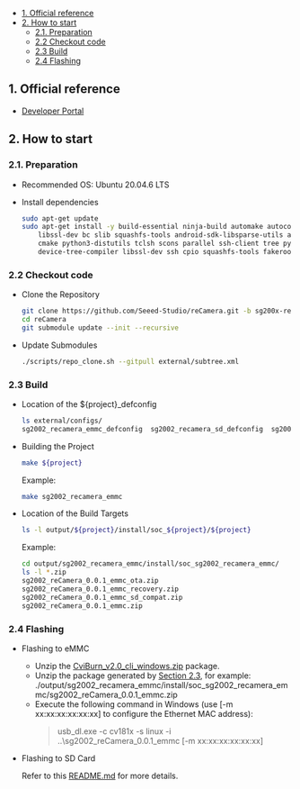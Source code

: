 - [1. Official reference](#1-official-reference)
- [2. How to start](#2-how-to-start)
  - [2.1. Preparation](#21-preparation)
  - [2.2 Checkout code](#22-checkout-code)
  - [2.3 Build](#23-build)
  - [2.4 Flashing](#24-flashing)

## 1. Official reference

- [Developer Portal](https://developer.sophgo.com/thread/471.html)

## 2. How to start

### 2.1. Preparation

- Recommended OS: Ubuntu 20.04.6 LTS
- Install dependencies

    ```bash
    sudo apt-get update
    sudo apt-get install -y build-essential ninja-build automake autoconf libtool wget curl git gcc \
        libssl-dev bc slib squashfs-tools android-sdk-libsparse-utils android-sdk-ext4-utils jq \
        cmake python3-distutils tclsh scons parallel ssh-client tree python3-dev python3-pip \
        device-tree-compiler libssl-dev ssh cpio squashfs-tools fakeroot libncurses5 flex bison
    ```

### 2.2 Checkout code

- Clone the Repository

    ```bash
    git clone https://github.com/Seeed-Studio/reCamera.git -b sg200x-reCamera
    cd reCamera
    git submodule update --init --recursive
    ```

- Update Submodules

    ```bash
    ./scripts/repo_clone.sh --gitpull external/subtree.xml
    ```

### 2.3 Build

- Location of the ${project}_defconfig
  
    ```bash
    ls external/configs/
    sg2002_recamera_emmc_defconfig  sg2002_recamera_sd_defconfig  sg2002_xiao_sd_defconfig
    ```

- Building the Project
  
    ```bash
    make ${project}
    ```

    Example:
    ```bash
    make sg2002_recamera_emmc
    ```

- Location of the Build Targets

    ```bash
    ls -l output/${project}/install/soc_${project}/${project}
    ```

    Example:

    ```bash
    cd output/sg2002_recamera_emmc/install/soc_sg2002_recamera_emmc/
    ls -l *.zip
    sg2002_reCamera_0.0.1_emmc_ota.zip
    sg2002_reCamera_0.0.1_emmc_recovery.zip
    sg2002_reCamera_0.0.1_emmc_sd_compat.zip
    sg2002_reCamera_0.0.1_emmc.zip
    ```

### 2.4 Flashing

- Flashing to eMMC

    - Unzip the [CviBurn_v2.0_cli_windows.zip](./external/tools/CviBurn_v2.0_cli_windows.zip) package.
    - Unzip the package generated by [Section 2.3](#23-build), for example:
      ./output/sg2002_recamera_emmc/install/soc_sg2002_recamera_emmc/sg2002_reCamera_0.0.1_emmc.zip
    - Execute the following command in Windows (use [-m xx:xx:xx:xx:xx:xx] to configure the Ethernet MAC address):
        > usb_dl.exe -c cv181x -s linux -i ..\sg2002_reCamera_0.0.1_emmc [-m xx:xx:xx:xx:xx:xx]

- Flashing to SD Card

    Refer to this [README.md](./build/README.md) for more details.